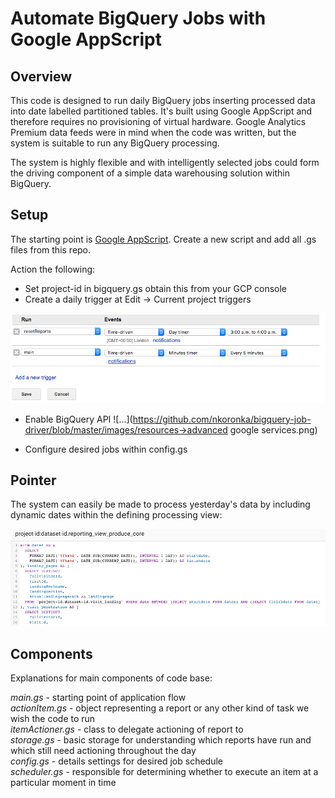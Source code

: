 # Automate BigQuery Jobs with Google AppScript

## Overview
This code is designed to run daily BigQuery jobs inserting processed data into
date labelled partitioned tables. It's built using Google AppScript and therefore
requires no provisioning of virtual hardware. Google Analytics Premium data feeds
were in mind when the code was written, but the system is suitable to run any
BigQuery processing.

The system is highly flexible and with intelligently selected jobs could form
the driving component of a simple data warehousing solution within BigQuery.

## Setup
The starting point is [Google AppScript](https://script.google.com/home). Create a new
script and add all .gs files from this repo.

Action the following:
- Set project-id in bigquery.gs obtain this from your GCP console
- Create a daily trigger at Edit -> Current project triggers

![creating daily trigger](https://github.com/nkoronka/bigquery-job-driver/blob/master/images/triggers2.png)

- Enable BigQuery API
![...](https://github.com/nkoronka/bigquery-job-driver/blob/master/images/resources->advanced google services.png)

- Configure desired jobs within config.gs

## Pointer
The system can easily be made to process yesterday's data by including dynamic dates
within the defining processing view:

![creating daily trigger](https://github.com/nkoronka/bigquery-job-driver/blob/master/images/query2.png)

## Components
Explanations for main components of code base:

*main.gs* - starting point of application flow<br>
*actionItem.gs* - object representing a report or any other kind of task we wish the code to run<br>
*itemActioner.gs* - class to delegate actioning of report to<br>
*storage.gs* - basic storage for understanding which reports have run and which still need actioning throughout the day<br>
*config.gs* - details settings for desired job schedule<br>
*scheduler.gs* - responsible for determining whether to execute an item at a
particular moment in time<br>
